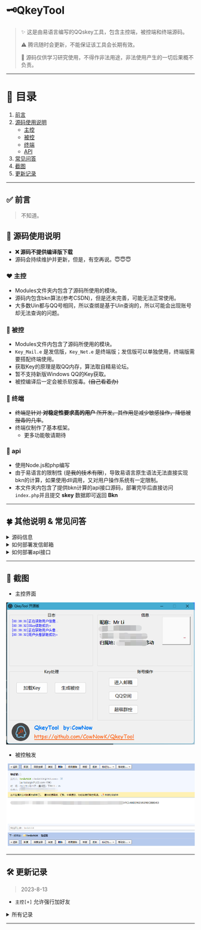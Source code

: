 # 🗝QkeyTool


> ✨ 这是由易语言编写的QQskey工具，包含主控端，被控端和终端源码。
>
> ⚠️ 腾讯随时会更新，不能保证该工具会长期有效。
>
> 🚫 源码仅供学习研究使用，不得作非法用途，非法使用产生的一切后果概不负责。

***
# 🧾 目录
1. <a href="#qy">前言</a>
2. <a href="#sm">源码使用说明</a>
	* <a href="#zk">主控</a>
	* <a href="#bk">被控</a>
	* <a href="#zd">终端</a>
	* <a href="#api">API</a>
3. <a href="#qt">常见问答</a>
4. <a href="#img">截图</a>
5. <a href="#update">更新记录</a>
***

## <a name="qy">✅ 前言</a>
> 不知道。


## <a name="sm">🚀 源码使用说明</a>
- **❌ 源码不提供编译版下载**
- 源码会持续维护并更新，但是，有空再说。😇😇😇


### <a name="zk">❤️ 主控</a>
* Modules文件夹内包含了源码所使用的模块。
* 源码内包含bkn算法(参考CSDN)，但是还未完善，可能无法正常使用。
* 大多数Uin都与QQ号相同，所以查绑是基于Uin查询的，所以可能会出现账号却无法查询的问题。

### <a name="bk">🧡 被控</a>
* Modules文件内包含了源码所使用的模块。
* `Key_Mail.e` 是发信版，`Key_Net.e` 是终端版；发信版可以单独使用，终端版需要搭配终端使用。
* 获取Key的原理是取QQ内存，算法取自精易论坛。
* 暂不支持新版Windows QQ的Key获取。
* 被控编译后一定会被杀软报毒。~~(自己看着办)~~

### <a name="zd">💛 终端</a>
* ~~终端是针对 **对稳定性要求高的用户** 所开发。其作用是减少敏感操作，降低被报毒的几率~~。
* 终端仅制作了基本框架。
	* 更多功能敬请期待
 
### <a name="api">🧪 api</a>
* 使用Node.js和php编写
* 由于易语言的限制性 (~~是我的技术有限~~)，导致易语言原生语法无法直接实现bkn的计算，如果使用dll调用，又对用户操作系统有一定限制。
* 本文件夹内包含了提供bkn计算的api接口源码，部署完毕后直接访问`index.php`并且提交 **skey** 数据即可返回 **Bkn**

***

## <a name="qt">🍀 其他说明 & 常见问答</a>

<details>
<summary>源码信息</summary>

### 源码信息
- 易语言版本：5.8
- 使用模块：
	- 精易模块[v10.4.5]
	- 乐易模块[v6.6]
- 作者：CowNow

 </details>

<details>
<summary>如何部署发信邮箱</summary>

### 这里以网易邮箱为例
1. 首先，注册一个你准备用来发信的邮箱
2. 点击邮箱设置，点击`POP3/SMTP/IMAP`，如图

![](/img/Tutorial_mail1.png)

4. 开启`IMAP/SMTP服务`，然后你会得到一个授权密码
5. 邮箱成功部署，你只需要将邮箱账号和授权密码填写到源码中即可使用你自己的邮箱进行发信
</details>

<details>
<summary>如何部署api接口</summary>

### 接口部署
1. 首先，你需要有一个云服务器，如果有条件的，也可以家里云
2. 就像搭建网站一样把Api接口的文件传上去
3. 记得自行编写一份`package.json`，不然接口会无法正常调用
4. 访问api地址，提交数据为 skey=`Skey值`，如果成功返回json格式的Bkn文本，那么就说明部署成功了

</details>

***

## <a name="img">📸 截图</a>
- 主控界面

![](/img/QkeyTool2.png)

- 被控触发

![](/img/Mail.png)  

***

## <a name="update">🛠 更新记录</a>
> 2023-8-13
- `主控[+]` 允许强行加好友

<details>
<summary>所有记录</summary>

### 更早的更新
> 2023-7-26
- `主控[+]` 支持导出信息

> 2023-7-22
- `终端[+]` 发布基本框架
- `被控[+]` 上传了终端版本
- `主控[+]` 自定义被控生成
- `被控[+]` 无窗口运行

> 2023-7-21
- `主控[+]` 优化Key读取

</details>

***
